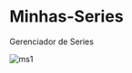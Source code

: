 # Minhas-Series
Gerenciador de Series

![ms1](https://user-images.githubusercontent.com/34322384/47681027-2ca78e80-dba7-11e8-999d-076fdd290c26.png)
